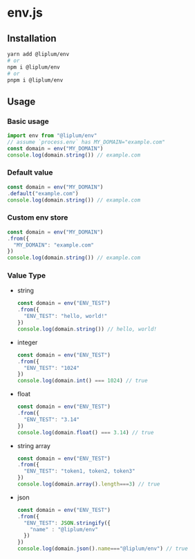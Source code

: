 # env.js

## Installation

```sh
yarn add @liplum/env
# or
npm i @liplum/env
# or
pnpm i @liplum/env
```

## Usage

### Basic usage

```js
import env from "@liplum/env"
// assume `process.env` has MY_DOMAIN="example.com"
const domain = env("MY_DOMAIN")
console.log(domain.string()) // example.com
```

### Default value

```js
const domain = env("MY_DOMAIN")
.default("example.com")
console.log(domain.string()) // example.com
```

### Custom env store

```js
const domain = env("MY_DOMAIN")
.from({
  "MY_DOMAIN": "example.com"
})
console.log(domain.string()) // example.com
```

### Value Type

- string

  ```js
  const domain = env("ENV_TEST")
  .from({
    "ENV_TEST": "hello, world!"
  })
  console.log(domain.string()) // hello, world!
  ```

- integer

  ```js
  const domain = env("ENV_TEST")
  .from({
    "ENV_TEST": "1024"
  })
  console.log(domain.int() === 1024) // true
  ```

- float

  ```js
  const domain = env("ENV_TEST")
  .from({
    "ENV_TEST": "3.14"
  })
  console.log(domain.float() === 3.14) // true
  ```

- string array

  ```js
  const domain = env("ENV_TEST")
  .from({
    "ENV_TEST": "token1, token2, token3"
  })
  console.log(domain.array().length===3) // true
  ```

- json

  ```js
  const domain = env("ENV_TEST")
  .from({
    "ENV_TEST": JSON.stringify({
      "name" : "@liplum/env"
    })
  })
  console.log(domain.json().name==="@liplum/env") // true
  ```
